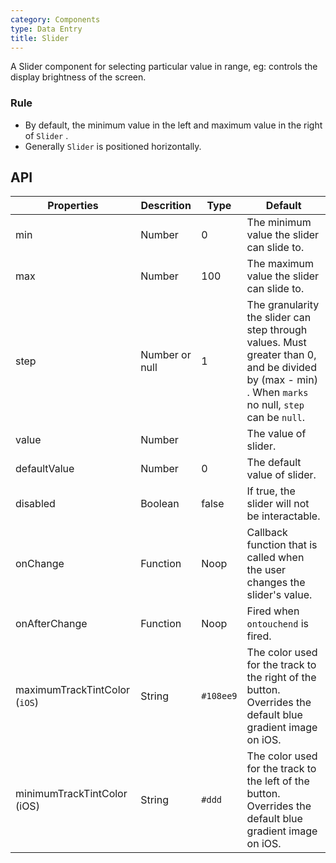 ```yaml
---
category: Components
type: Data Entry
title: Slider
---
```


A Slider component for selecting particular value in range, eg: controls the display brightness of the screen.

### Rule
- By default, the minimum value in the left and maximum value in the right of `Slider` .
- Generally `Slider` is positioned horizontally.

## API

Properties | Descrition | Type | Default
-----------|------------|------|--------
| min    |  Number     | 0     | The minimum value the slider can slide to. |
| max    |  Number     | 100    | The maximum value the slider can slide to. |
| step    |  Number or null     | 1    | The granularity the slider can step through values. Must greater than 0, and be divided by (max - min) . When `marks` no null, `step` can be `null`. |
| value    |  Number  |     | The value of slider. |
| defaultValue    |  Number   | 0     | The default value of slider. |
| disabled    |  Boolean     | false    | If true, the slider will not be interactable. |
| onChange    |  Function     | Noop    | Callback function that is called when the user changes the slider's value. |
| onAfterChange    |  Function     | Noop    | Fired when `ontouchend` is fired. |
| maximumTrackTintColor (`iOS`)   |  String     | `#108ee9`    | The color used for the track to the right of the button. Overrides the default blue gradient image on iOS. |
| minimumTrackTintColor (iOS)   |  String     | `#ddd`    | The color used for the track to the left of the button. Overrides the default blue gradient image on iOS. |
